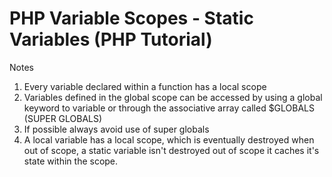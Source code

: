 # PHP Variable Scopes - Static Variables (PHP Tutorial)
Notes
1. Every variable declared within a function has a local scope
2. Variables defined in the global scope can be accessed by using a global keyword to variable or through the associative array called $GLOBALS (SUPER GLOBALS)
3. If possible always avoid use of super globals
4. A local variable has a local scope, which is eventually destroyed when out of scope, a static variable isn't destroyed out of scope it caches it's state within the scope.
